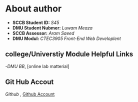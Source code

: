 # About author
- **SCCB Student ID:** *S45*
- **DMU Student Nubmer:** *Luwam Meaza*
- **SCCB Assessor:** *Aram Saeed*
- **DMU Modul:** *CTEC3905 Front-End Web Developlent*

## college/Universtiy Module Helpful Links
-*DMU BB*, [online lab matterial]

## Git Hub Accout
*Github* , [Github Account](https://q)
